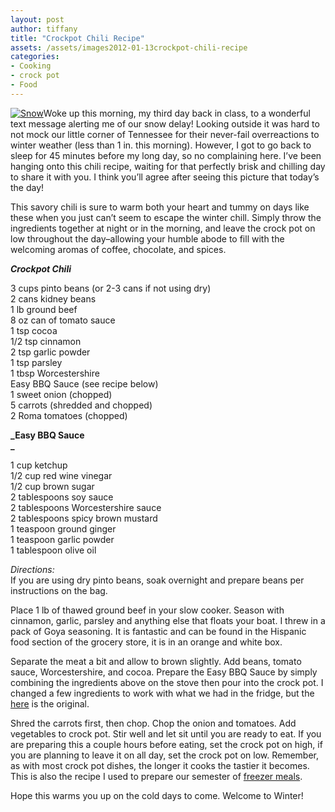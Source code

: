 ```yaml
---
layout: post
author: tiffany
title: "Crockpot Chili Recipe"
assets: /assets/images2012-01-13crockpot-chili-recipe
categories: 
- Cooking
- crock pot
- Food
---
```


[![](jekyll_uploads/2012/01/2011-Snow-2-325x199.jpg "Snow")](http://www.sweetpeonies.com/2012/01/crockpot-chili-recipe/2011-snow-2/)Woke up this morning, my third day back in class, to a wonderful text message alerting me of our snow delay! Looking outside it was hard to not mock our little corner of Tennessee for their never-fail overreactions to winter weather (less than 1 in. this morning). However, I got to go back to sleep for 45 minutes before my long day, so no complaining here. I’ve been hanging onto this chili recipe, waiting for that perfectly brisk and chilling day to share it with you. I think you’ll agree after seeing this picture that today’s the day!

This savory chili is sure to warm both your heart and tummy on days like these when you just can’t seem to escape the winter chill. Simply throw the ingredients together at night or in the morning, and leave the crock pot on low throughout the day–allowing your humble abode to fill with the welcoming aromas of coffee, chocolate, and spices.

**_Crockpot Chili_**

3 cups pinto beans (or 2-3 cans if not using dry)  
2 cans kidney beans  
1 lb ground beef  
8 oz can of tomato sauce  
1 tsp cocoa  
1/2 tsp cinnamon  
2 tsp garlic powder  
1 tsp parsley  
1 tbsp Worcestershire  
Easy BBQ Sauce (see recipe below)  
1 sweet onion (chopped)  
5 carrots (shredded and chopped)  
2 Roma tomatoes (chopped)

**_Easy BBQ Sauce  
_**

1 cup ketchup  
1/2 cup red wine vinegar  
1/2 cup brown sugar  
2 tablespoons soy sauce  
2 tablespoons Worcestershire sauce  
2 tablespoons spicy brown mustard  
1 teaspoon ground ginger  
1 teaspoon garlic powder  
1 tablespoon olive oil

_Directions:_  
If you are using dry pinto beans, soak overnight and prepare beans per instructions on the bag.

Place 1 lb of thawed ground beef in your slow cooker. Season with cinnamon, garlic, parsley and anything else that floats your boat. I threw in a pack of Goya seasoning. It is fantastic and can be found in the Hispanic food section of the grocery store, it is in an orange and white box.

Separate the meat a bit and allow to brown slightly. Add beans, tomato sauce, Worcestershire, and cocoa. Prepare the Easy BBQ Sauce by simply combining the ingredients above on the stove then pour into the crock pot. I changed a few ingredients to work with what we had in the fridge, but the [here](http://www.recipetips.com/recipe-cards/t--2516/easy-barbecue-sauce.asp) is the original.

Shred the carrots first, then chop. Chop the onion and tomatoes. Add vegetables to crock pot. Stir well and let sit until you are ready to eat. If you are preparing this a couple hours before eating, set the crock pot on high, if you are planning to leave it on all day, set the crock pot on low. Remember, as with most crock pot dishes, the longer it cooks the tastier it becomes. This is also the recipe I used to prepare our semester of [freezer meals](http://www.sweetpeonies.com/2012/01/how-to-prepare-freezer-meals/).

Hope this warms you up on the cold days to come. Welcome to Winter!